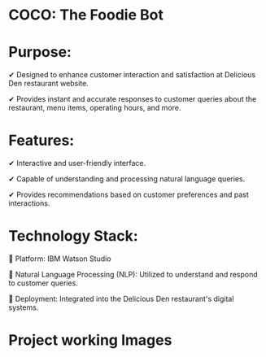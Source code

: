 # COCO: The Foodie Bot


# Purpose:
✔  Designed to enhance customer interaction and satisfaction at Delicious Den restaurant website.

✔  Provides instant and accurate responses to customer queries about the restaurant, menu items, operating hours, and more.


# Features:
✔ Interactive and user-friendly interface.

✔ Capable of understanding and processing natural language queries.

✔ Provides recommendations based on customer preferences and past interactions.


# Technology Stack:
📌 Platform: IBM Watson Studio

📌 Natural Language Processing (NLP): Utilized to understand and respond to customer queries.

📌 Deployment: Integrated into the Delicious Den restaurant's digital systems.


# Project working Images
